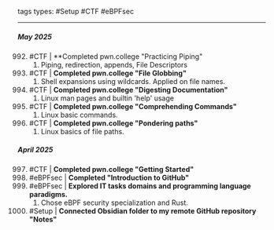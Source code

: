  tags types: #Setup #CTF #eBPFsec

---
 ##### **May 2025**
 992. #CTF | **Completed pwn.college "Practicing Piping"
      1. Piping, redirection, appends, File Descriptors
 993. #CTF |  **Completed pwn.college "File Globbing"**
      1. Shell expansions using wildcards. Applied on file names.
994. #CTF |  **Completed pwn.college "Digesting Documentation"**
     1. Linux man pages and builtin 'help' usage
995. #CTF |  **Completed pwn.college "Comprehending Commands"**
     1. Linux basic commands.
996. #CTF |  **Completed pwn.college "Pondering paths"**
     1. Linux basics of file paths.

 ##### **April 2025**
997. #CTF | **Completed pwn.college "Getting Started"**
998. #eBPFsec  | **Completed "Introduction to GitHub"**
999. #eBPFsec | **Explored IT tasks domains and programming language paradigms.**
     1. Chose eBPF security specialization and Rust.
1000. #Setup | **Connected Obsidian folder to my remote GitHub repository "Notes"**